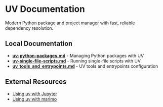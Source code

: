 # UV Documentation

Modern Python package and project manager with fast, reliable dependency resolution.

## Local Documentation

- **[uv-python-packages.md](uv-python-packages.md)** - Managing Python packages with UV
- **[uv-single-file-scripts.md](uv-single-file-scripts.md)** - Running single-file scripts with UV
- **[uv_tools_and_entrypoints.md](uv_tools_and_entrypoints.md)** - UV tools and entrypoints configuration

## External Resources

- [Using uv with Jupyter](https://docs.astral.sh/uv/guides/integration/jupyter/)
- [Using uv with marimo](https://docs.astral.sh/uv/guides/integration/marimo/)
